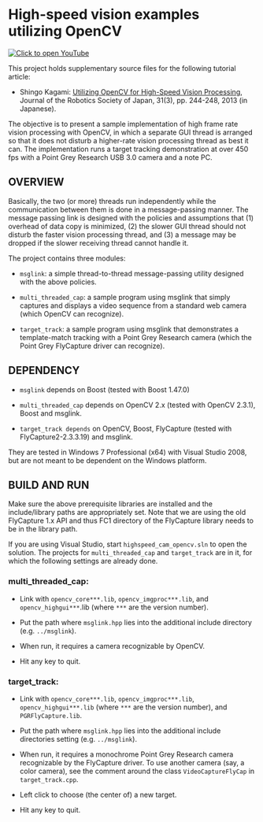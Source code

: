 # High-speed vision examples utilizing OpenCV

[![Click to open YouTube](https://img.youtube.com/vi/v3jOkJZxVZU/0.jpg)](https://www.youtube.com/watch?v=v3jOkJZxVZU)

This project holds supplementary source files for the following
tutorial article: 

- Shingo Kagami: [Utilizing OpenCV for High-Speed Vision Processing](https://www.jstage.jst.go.jp/article/jrsj/31/3/31_31_244/_article/), Journal of the Robotics Society of Japan, 31(3), pp. 244-248, 2013 (in Japanese).

The objective is to present a sample implementation of high frame rate
vision processing with OpenCV, in which a separate GUI thread is
arranged so that it does not disturb a higher-rate vision processing
thread as best it can.  The implementation runs a target tracking
demonstration at over 450 fps with a Point Grey Research USB 3.0
camera and a note PC.


## OVERVIEW

Basically, the two (or more) threads run independently while the
communication between them is done in a message-passing manner.  The
message passing link is designed with the policies and assumptions
that (1) overhead of data copy is minimized, (2) the slower GUI thread
should not disturb the faster vision processing thread, and (3) a
message may be dropped if the slower receiving thread cannot handle
it.

The project contains three modules: 

- `msglink`: a simple thread-to-thread message-passing utility designed
with the above policies.

- `multi_threaded_cap`: a sample program using msglink that simply
captures and displays a video sequence from a standard web camera
(which OpenCV can recognize). 

- `target_track`: a sample program using msglink that demonstrates a
template-match tracking with a Point Grey Research camera (which
the Point Grey FlyCapture driver can recognize). 



## DEPENDENCY

- `msglink` depends on Boost (tested with Boost 1.47.0)

- `multi_threaded_cap` depends on OpenCV 2.x (tested with OpenCV 2.3.1),
Boost and msglink.

- `target_track depends` on OpenCV, Boost, FlyCapture (tested with
FlyCapture2-2.3.3.19) and msglink.

They are tested in Windows 7 Professional (x64) with Visual Studio
2008, but are not meant to be dependent on the Windows platform. 


## BUILD AND RUN

Make sure the above prerequisite libraries are installed and the
include/library paths are appropriately set.  Note that we are using
the old FlyCapture 1.x API and thus FC1 directory of the FlyCapture
library needs to be in the library path. 

If you are using Visual Studio, start `highspeed_cam_opencv.sln` to open
the solution.  The projects for `multi_threaded_cap` and `target_track`
are in it, for which the following settings are already done. 

### multi_threaded_cap: 

- Link with `opencv_core***.lib`, `opencv_imgproc***.lib`, and
`opencv_highgui***`.lib (where `***` are the version number). 

- Put the path where `msglink.hpp` lies into the additional include
  directory (e.g. `../msglink`). 

- When run, it requires a camera recognizable by OpenCV. 

- Hit any key to quit. 

### target_track: 

- Link with `opencv_core***.lib`, `opencv_imgproc***.lib`,
`opencv_highgui***.lib` (where `***` are the version number), and
`PGRFlyCapture.lib`.

- Put the path where `msglink.hpp` lies into the additional include
directories setting (e.g. `../msglink`). 

- When run, it requires a monochrome Point Grey Research camera
recognizable by the FlyCapture driver.  To use another camera (say,
a color camera), see the comment around the class
`VideoCaptureFlyCap` in `target_track.cpp`. 

- Left click to choose (the center of) a new target. 

- Hit any key to quit. 
